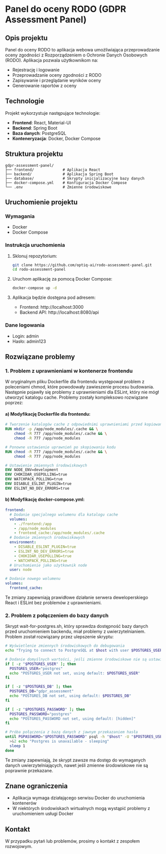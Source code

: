 # Panel do oceny RODO (GDPR Assessment Panel)

## Opis projektu

Panel do oceny RODO to aplikacja webowa umożliwiająca przeprowadzanie oceny zgodności z Rozporządzeniem o Ochronie Danych Osobowych (RODO). Aplikacja pozwala użytkownikom na:

- Rejestrację i logowanie
- Przeprowadzanie oceny zgodności z RODO
- Zapisywanie i przeglądanie wyników oceny
- Generowanie raportów z oceny

## Technologie

Projekt wykorzystuje następujące technologie:

- **Frontend**: React, Material-UI
- **Backend**: Spring Boot
- **Baza danych**: PostgreSQL
- **Konteneryzacja**: Docker, Docker Compose

## Struktura projektu

```
gdpr-assessment-panel/
├── frontend/             # Aplikacja React
├── backend/              # Aplikacja Spring Boot
├── database/             # Skrypty inicjalizacyjne bazy danych
├── docker-compose.yml    # Konfiguracja Docker Compose
└── .env                  # Zmienne środowiskowe
```

## Uruchomienie projektu

### Wymagania

- Docker
- Docker Compose

### Instrukcja uruchomienia

1. Sklonuj repozytorium:
   ```bash
   git clone https://github.com/optiq-ai/rodo-assessment-panel.git
   cd rodo-assessment-panel
   ```

2. Uruchom aplikację za pomocą Docker Compose:
   ```bash
   docker-compose up -d
   ```

3. Aplikacja będzie dostępna pod adresem:
   - Frontend: http://localhost:3000
   - Backend API: http://localhost:8080/api

### Dane logowania

- Login: admin
- Hasło: admin123

## Rozwiązane problemy

### 1. Problem z uprawnieniami w kontenerze frontendu

W oryginalnym pliku Dockerfile dla frontendu występował problem z poleceniami chmod, które powodowały zawieszenie procesu budowania. Następnie pojawiły się problemy z uprawnieniami dla ESLint, który nie mógł utworzyć katalogu cache. Problemy zostały kompleksowo rozwiązane poprzez:

#### a) Modyfikację Dockerfile dla frontendu:

```dockerfile
# Tworzenie katalogów cache z odpowiednimi uprawnieniami przed kopiowaniem kodu
RUN mkdir -p /app/node_modules/.cache && \
    chmod -R 777 /app/node_modules/.cache && \
    chmod -R 777 /app/node_modules

# Ponowne ustawienie uprawnień po skopiowaniu kodu
RUN chmod -R 777 /app/node_modules/.cache && \
    chmod -R 777 /app/node_modules

# Ustawienie zmiennych środowiskowych
ENV NODE_ENV=development
ENV CHOKIDAR_USEPOLLING=true
ENV WATCHPACK_POLLING=true
ENV DISABLE_ESLINT_PLUGIN=true
ENV ESLINT_NO_DEV_ERRORS=true
```

#### b) Modyfikację docker-compose.yml:

```yaml
frontend:
  # Dodanie specjalnego wolumenu dla katalogu cache
  volumes:
    - ./frontend:/app
    - /app/node_modules
    - frontend_cache:/app/node_modules/.cache
  # Dodanie zmiennych środowiskowych
  environment:
    - DISABLE_ESLINT_PLUGIN=true
    - ESLINT_NO_DEV_ERRORS=true
    - CHOKIDAR_USEPOLLING=true
    - WATCHPACK_POLLING=true
  # Uruchomienie jako użytkownik node
  user: node

# Dodanie nowego wolumenu
volumes:
  frontend_cache:
```

Te zmiany zapewniają prawidłowe działanie serwera deweloperskiego React i ESLint bez problemów z uprawnieniami.

### 2. Problem z połączeniem do bazy danych

Skrypt wait-for-postgres.sh, który sprawdza dostępność bazy danych przed uruchomieniem backendu, miał problemy z uwierzytelnianiem. Problem został rozwiązany przez ulepszenie skryptu:

```bash
# Wyświetlenie zmiennych środowiskowych do debugowania
echo "Trying to connect to PostgreSQL at $host with user $POSTGRES_USER and database $POSTGRES_DB"

# Dodanie domyślnych wartości, jeśli zmienne środowiskowe nie są ustawione
if [ -z "$POSTGRES_USER" ]; then
  POSTGRES_USER="postgres"
  echo "POSTGRES_USER not set, using default: $POSTGRES_USER"
fi

if [ -z "$POSTGRES_DB" ]; then
  POSTGRES_DB="gdpr_assessment"
  echo "POSTGRES_DB not set, using default: $POSTGRES_DB"
fi

if [ -z "$POSTGRES_PASSWORD" ]; then
  POSTGRES_PASSWORD="postgres"
  echo "POSTGRES_PASSWORD not set, using default: [hidden]"
fi

# Próba połączenia z bazą danych z jawnym przekazaniem hasła
until PGPASSWORD="$POSTGRES_PASSWORD" psql -h "$host" -U "$POSTGRES_USER" -d "$POSTGRES_DB" -c '\q'; do
  >&2 echo "Postgres is unavailable - sleeping"
  sleep 1
done
```

Te zmiany zapewniają, że skrypt zawsze ma dostęp do wymaganych danych uwierzytelniających, nawet jeśli zmienne środowiskowe nie są poprawnie przekazane.

## Znane ograniczenia

- Aplikacja wymaga działającego serwisu Docker do uruchomienia kontenerów
- W niektórych środowiskach wirtualnych mogą wystąpić problemy z uruchomieniem usługi Docker

## Kontakt

W przypadku pytań lub problemów, prosimy o kontakt z zespołem rozwojowym.
